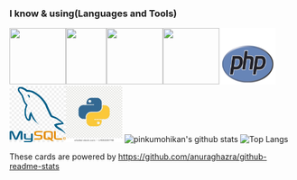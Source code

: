 ### I know & using(Languages and Tools)
<img src="https://user-images.githubusercontent.com/71884766/103862520-9bc38a80-5102-11eb-87bd-120535620eb5.png" width=100p height=100px><img src="https://user-images.githubusercontent.com/71884766/103863280-e7c2ff00-5103-11eb-836a-97be9c0868d3.png" width=71.5px height=100px><img src="https://cdn.iconscout.com/icon/free/png-256/javascript-2038874-1720087.png" width=100px height=100px><img src="https://encrypted-tbn0.gstatic.com/images?q=tbn:ANd9GcRGzHyBI-yMU1fhVaD6fdKdYukIESV0zHNOjw&usqp=CAU" height="100px" width="100px"><img src="https://github.com/ryosuke1256/image/blob/main/php-icon-png-0.png" width=100px height=100px><img src="https://github.com/ryosuke1256/image/blob/main/mysql.png" width=100px><img src="https://github.com/ryosuke1256/image/blob/main/vector-illustration-icon-python-programming-260nw-1405339748.jpg" width=100px height=100px>
![pinkumohikan's github stats](https://github-readme-stats.vercel.app/api?username=pinkumohikan&count_private=true&show_icons=true&theme=radical)
![Top Langs](https://github-readme-stats.vercel.app/api/top-langs/?username=pinkumohikan&theme=radical)

These cards are powered by https://github.com/anuraghazra/github-readme-stats
<!--
**ryosuke1256/ryosuke1256** is a ✨ _special_ ✨ repository because its `README.md` (this file) appears on your GitHub profile.

Here are some ideas to get you started:

- 🔭 I’m currently working on ...
- 🌱 I’m currently learning ...
- 👯 I’m looking to collaborate on ...
- 🤔 I’m looking for help with ...
- 💬 Ask me about ...
- 📫 How to reach me: ...
- 😄 Pronouns: ...
- ⚡ Fun fact: ...
-->
